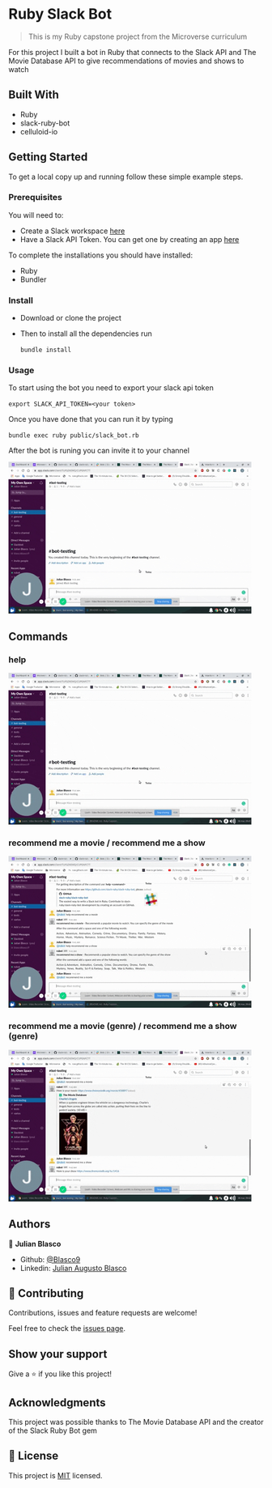 # Ruby Slack Bot 

> This is my Ruby capstone project from the Microverse curriculum

For this project I built a bot in Ruby that connects to the Slack API and The Movie Database API to give recommendations of movies and shows to watch

## Built With

- Ruby
- slack-ruby-bot
- celluloid-io

## Getting Started

To get a local copy up and running follow these simple example steps.

### Prerequisites

You will need to:
- Create a Slack workspace [here](https://slack.com/create#email)
- Have a Slack API Token. You can get one by creating an app [here](http://slack.com/services/new/bot)

To complete the installations you should have installed:
- Ruby
- Bundler

### Install

- Download or clone the project

- Then to install all the dependencies run

  `bundle install `

### Usage

To start using the bot you need to export your slack api token

`export SLACK_API_TOKEN=<your token>`


Once you have done that you can run it by typing

`bundle exec ruby public/slack_bot.rb`


After the bot is runing you can invite it to your channel

![invite](./gifs/Animated-GIF-1.gif)

## Commands

### help

![help](./gifs/Animated-GIF-2.gif)

### recommend me a movie / recommend me a show

![recommend me a movie and show](./gifs/Animated-GIF-3.gif)

### recommend me a movie (genre) / recommend me a show (genre)

![recommend for genre](./gifs/Animated-GIF-4.gif)

## Authors

👤 **Julian Blasco**

- Github: [@Blasco9](https://github.com/Blasco9)
- Linkedin: [Julian Augusto Blasco](https://www.linkedin.com/in/julian-augusto-blasco-1656a0153/)

## 🤝 Contributing

Contributions, issues and feature requests are welcome!

Feel free to check the [issues page](issues/).

## Show your support

Give a ⭐️ if you like this project!

## Acknowledgments

This project was possible thanks to The Movie Database API and the creator of the Slack Ruby Bot gem

## 📝 License

This project is [MIT](lic.url) licensed.
